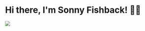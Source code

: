 # Hi there, I'm Sonny Fishback! 👋🏽

<img src="https://img.shields.io/badge/LinkedIn-0077B5?style=for-the-badge&logo=linkedin&logoColor=white">
